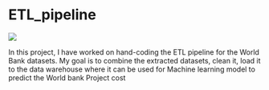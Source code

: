 # ETL_pipeline

![](RackMultipart20220323-4-18fkfo1_html_9a92aa6152983ba0.png)

In this project, I have worked on hand-coding the ETL pipeline for the World Bank datasets. My goal is to combine the extracted datasets, clean it, load it to the data warehouse where it can be used for Machine learning model to predict the World bank Project cost
